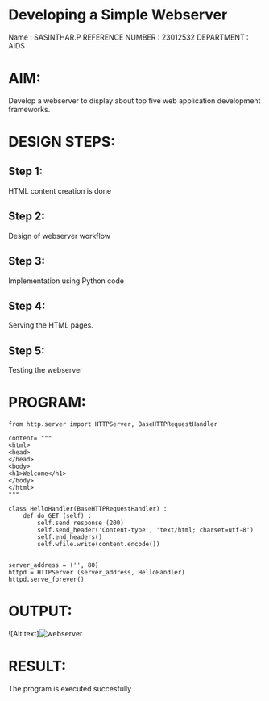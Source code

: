 # Developing a Simple Webserver
Name : SASINTHAR.P
REFERENCE NUMBER : 23012532
DEPARTMENT : AIDS

# AIM:

Develop a webserver to display about top five web application development frameworks.

# DESIGN STEPS:

## Step 1:

HTML content creation is done

## Step 2:

Design of webserver workflow

## Step 3:

Implementation using Python code

## Step 4:

Serving the HTML pages.

## Step 5:

Testing the webserver
# PROGRAM:
```
from http.server import HTTPServer, BaseHTTPRequestHandler

content= """
<html>
<head>
</head>
<body>
<h1>Welcome</h1>
</body>
</html>
"""

class HelloHandler(BaseHTTPRequestHandler) :
    def do_GET (self) :
        self.send response (200)
        self.send_header('Content-type', 'text/html; charset=utf-8')
        self.end_headers()
        self.wfile.write(content.encode())


server_address = ('', 80)
httpd = HTTPServer (server_address, HelloHandler)
httpd.serve_forever() 
```
# OUTPUT:
![Alt text]![webserver](https://github.com/sasintharparanthaman/Web_server/assets/145743219/ba647b49-a60b-472f-bba8-f4e37abbff1c)

# RESULT:

The program is executed succesfully
